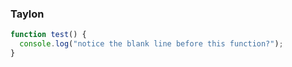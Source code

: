 ### Taylon

```javascript
function test() {
  console.log("notice the blank line before this function?");
}
```
